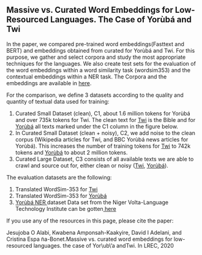 ## Massive vs. Curated Word Embeddings for Low-Resourced Languages. The Case of Yorùbá and Twi

In the paper, we compared pre-trained word embeddings(Fasttext and BERT) and embeddings obtained from curated for Yorùbá and Twi. For this purpose, we gather and select corpora and study the most appropriate techniques for the languages. We also create test sets for the evaluation of the word embeddings within a word similarity task (wordsim353) and the contextual embeddings within a NER task. The Corpora and the embeddings are available in <a href="https://drive.google.com/drive/folders/1jkwLBkxJhnfVvf1yd7PyZw0nY8aNYaNN?usp=sharing">here</a>. 


For the comparison, we define 3 datasets according to the quality and quantity of textual data used for training: 
1. Curated Small Dataset (clean), C1, about 1.6 million tokens for Yorùbá and over 735k tokens for Twi. The clean text for <a href="https://drive.google.com/drive/folders/1cQ5lap1sn-SYbr9LdNo6Xqr--O0l60IQ">Twi</a> is the Bible and for <a href="https://drive.google.com/drive/folders/1fFuP5CBWbMAHn3SP_8kc3eVgf9cozWKW">Yorùbá</a> all texts marked under the C1 column in the figure below. 
2. In Curated Small Dataset (clean + noisy), C2, we add noise to the clean corpus (Wikipedia articles for Twi, and BBC Yorùbá news articles for Yorùbá). This increases the number of training tokens for <a href="https://drive.google.com/drive/folders/1cQ5lap1sn-SYbr9LdNo6Xqr--O0l60IQ">Twi</a> to 742k tokens and <a href="https://drive.google.com/drive/folders/1fFuP5CBWbMAHn3SP_8kc3eVgf9cozWKW">Yorùbá</a> to about 2 million tokens. 
3. Curated Large Dataset, C3 consists of all available texts we are able to crawl and source out for, either clean or noisy (<a href="https://drive.google.com/drive/folders/1cQ5lap1sn-SYbr9LdNo6Xqr--O0l60IQ">Twi</a>, <a href="https://drive.google.com/drive/folders/1fFuP5CBWbMAHn3SP_8kc3eVgf9cozWKW">Yorùbá</a>).

The evaluation datasets are the following:
1) Translated WordSim-353 for <a href="https://github.com/ajesujoba/YorubaTwi-Embedding/blob/master/Twi/wordsim_tw.csv">Twi</a>
2) Translated WordSim-353 for <a href="https://github.com/ajesujoba/YorubaTwi-Embedding/blob/master/Yoruba/wordSim353_yo.csv">Yorùbá</a>
3) <a href="https://github.com/ajesujoba/YorubaTwi-Embedding/tree/master/Yoruba/Yor%C3%B9b%C3%A1-NER"> Yorùbá NER </a> dataset
Data set from the Niger Volta-Language Technology Institute can be gotten<a href="https://github.com/Niger-Volta-LTI/yoruba-text"> here  </a>

If you use any of the resources in this page, please cite the paper:

Jesujoba  O  Alabi,  Kwabena  Amponsah-Kaakyire,  David  I  Adelani,  and  Cristina  Espa ̃na-Bonet.Massive vs. curated word embeddings for low-resourced languages. the case of Yor\ub\’a andTwi. In LREC, 2020
